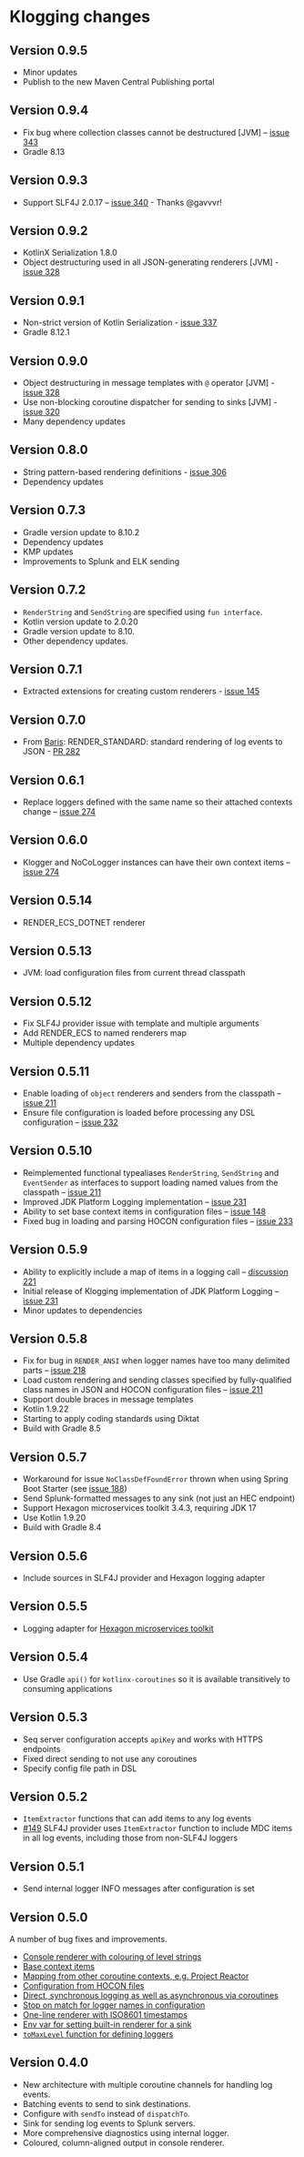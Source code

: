 # Klogging changes

## Version 0.9.5
- Minor updates
- Publish to the new Maven Central Publishing portal

## Version 0.9.4
- Fix bug where collection classes cannot be destructured [JVM] – [issue 343](https://github.com/klogging/klogging/issues/343)
- Gradle 8.13

## Version 0.9.3
- Support SLF4J 2.0.17 – [issue 340](https://github.com/klogging/klogging/issues/340) - Thanks @gavvvr!

## Version 0.9.2
- KotlinX Serialization 1.8.0
- Object destructuring used in all JSON-generating renderers [JVM] - [issue 328](https://github.com/klogging/klogging/issues/328)

## Version 0.9.1
- Non-strict version of Kotlin Serialization - [issue 337](https://github.com/klogging/klogging/issues/337)
- Gradle 8.12.1

## Version 0.9.0
- Object destructuring in message templates with `@` operator [JVM] - [issue 328](https://github.com/klogging/klogging/issues/328)
- Use non-blocking coroutine dispatcher for sending to sinks [JVM] - [issue 320](https://github.com/klogging/klogging/issues/320)
- Many dependency updates

## Version 0.8.0
- String pattern-based rendering definitions - [issue 306](https://github.com/klogging/klogging/issues/306)
- Dependency updates

## Version 0.7.3
- Gradle version update to 8.10.2
- Dependency updates
- KMP updates
- Improvements to Splunk and ELK sending

## Version 0.7.2
- `RenderString` and `SendString` are specified using `fun interface`.
- Kotlin version update to 2.0.20
- Gradle version update to 8.10.
- Other dependency updates.

## Version 0.7.1
- Extracted extensions for creating custom renderers - [issue 145](https://github.com/klogging/klogging/issues/145)

## Version 0.7.0
- From [Baris](https://github.com/peacecwz): RENDER_STANDARD: standard rendering of log events to JSON - [PR 282](https://github.com/klogging/klogging/pull/282)

## Version 0.6.1
- Replace loggers defined with the same name so their attached contexts change – [issue 274](https://github.com/klogging/klogging/issues/274)

## Version 0.6.0
- Klogger and NoCoLogger instances can have their own context items – [issue 274](https://github.com/klogging/klogging/issues/274)

## Version 0.5.14
- RENDER_ECS_DOTNET renderer

## Version 0.5.13
- JVM: load configuration files from current thread classpath

## Version 0.5.12

- Fix SLF4J provider issue with template and multiple arguments
- Add RENDER_ECS to named renderers map
- Multiple dependency updates

## Version 0.5.11

- Enable loading of `object` renderers and senders from the
  classpath – [issue 211](https://github.com/klogging/klogging/issues/211)
- Ensure file configuration is loaded before processing any DSL
  configuration – [issue 232](https://github.com/klogging/klogging/issues/232)

## Version 0.5.10

- Reimplemented functional typealiases `RenderString`, `SendString` and `EventSender` as interfaces to support loading
  named values from the classpath – [issue 211](https://github.com/klogging/klogging/issues/211)
- Improved JDK Platform Logging implementation – [issue 231](https://github.com/klogging/klogging/issues/231)
- Ability to set base context items in configuration
  files – [issue 148](https://github.com/klogging/klogging/issues/148)
- Fixed bug in loading and parsing HOCON configuration
  files – [issue 233](https://github.com/klogging/klogging/issues/233)

## Version 0.5.9

- Ability to explicitly include a map of items in a logging call –
  [discussion 221](https://github.com/klogging/klogging/discussions/221)
- Initial release of Klogging implementation of JDK Platform Logging –
  [issue 231](https://github.com/klogging/klogging/issues/231)
- Minor updates to dependencies

## Version 0.5.8

- Fix for bug in `RENDER_ANSI` when logger names have too many delimited
  parts – [issue 218](https://github.com/klogging/klogging/issues/218)
- Load custom rendering and sending classes specified by fully-qualified class names in JSON and HOCON
  configuration files – [issue 211](https://github.com/klogging/klogging/issues/211)
- Support double braces in message templates
- Kotlin 1.9.22
- Starting to apply coding standards using Diktat
- Build with Gradle 8.5

## Version 0.5.7

- Workaround for issue `NoClassDefFoundError` thrown when using Spring Boot Starter
  (see [issue 188](https://github.com/klogging/klogging/issues/188))
- Send Splunk-formatted messages to any sink (not just an HEC endpoint)
- Support Hexagon microservices toolkit 3.4.3, requiring JDK 17
- Use Kotlin 1.9.20
- Build with Gradle 8.4

## Version 0.5.6

- Include sources in SLF4J provider and Hexagon logging adapter

## Version 0.5.5

- Logging adapter for [Hexagon microservices toolkit](https://hexagonkt.com/)

## Version 0.5.4

- Use Gradle `api()` for `kotlinx-coroutines` so it is available transitively to consuming applications

## Version 0.5.3

- Seq server configuration accepts `apiKey` and works with HTTPS endpoints
- Fixed direct sending to not use any coroutines
- Specify config file path in DSL

## Version 0.5.2

- `ItemExtractor` functions that can add items to any log events
- [#149](https://github.com/klogging/klogging/issues/149) SLF4J provider uses `ItemExtractor` function to include MDC
  items in all log events, including those from non-SLF4J loggers

## Version 0.5.1

- Send internal logger INFO messages after configuration is set

## Version 0.5.0

A number of bug fixes and improvements.

- [Console renderer with colouring of level strings](https://klogging.io/docs/configuration/built-ins#render_ansi)
- [Base context items](https://klogging.io/docs/configuration/context-items#base-context)
- [Mapping from other coroutine contexts, e.g. Project Reactor](https://klogging.io/docs/configuration/context-items#from-other-coroutine-context-elements)
- [Configuration from HOCON files](https://klogging.io/docs/configuration/hocon)
- [Direct, synchronous logging as well as asynchronous via coroutines](https://klogging.io/docs/concepts/direct-logging)
- [Stop on match for logger names in configuration](https://klogging.io/docs/configuration/dsl#short-circuit-matching-with-stoponmatch)
- [One-line renderer with ISO8601 timestamps](https://klogging.io/docs/configuration/built-ins#render_iso8601)
- [Env var for setting built-in renderer for a sink](https://klogging.io/docs/internals/environment-variables)
- [`toMaxLevel` function for defining loggers](https://klogging.io/docs/configuration/dsl#fromminlevel-tomaxlevel-atlevel-and-inlevelrange)

## Version 0.4.0

- New architecture with multiple coroutine channels for handling log events.
- Batching events to send to sink destinations.
- Configure with `sendTo` instead of `dispatchTo`.
- Sink for sending log events to Splunk servers.
- More comprehensive diagnostics using internal logger.
- Coloured, column-aligned output in console renderer.
